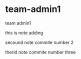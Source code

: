 # team-admin1
team admin1

this is note adding


secound note 
commite number 2

therid note 
commite number three
